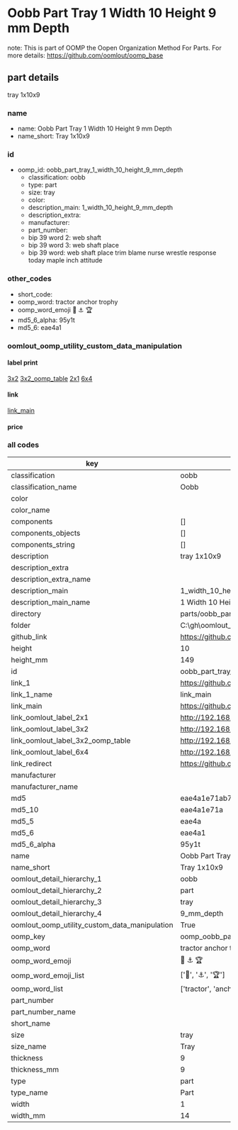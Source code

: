 # Oobb Part Tray 1 Width 10 Height 9 mm Depth  

note: This is part of OOMP the Oopen Organization Method For Parts. For more details: https://github.com/oomlout/oomp_base

##  part details
  



tray 1x10x9



### name
* name: Oobb Part Tray 1 Width 10 Height 9 mm Depth
* name_short: Tray 1x10x9 
### id
* oomp_id: oobb_part_tray_1_width_10_height_9_mm_depth
  * classification: oobb
  * type: part
  * size: tray
  * color: 
  * description_main: 1_width_10_height_9_mm_depth
  * description_extra: 
  * manufacturer: 
  * part_number: 
  * bip 39 word 2: web shaft
  * bip 39 word 3: web shaft place
  * bip 39 word: web shaft place trim blame nurse wrestle response today maple inch attitude

### other_codes
* short_code: 
* oomp_word: tractor anchor trophy
* oomp_word_emoji :tractor: :anchor: :trophy:
* md5_6_alpha: 95y1t
* md5_6: eae4a1






### oomlout_oomp_utility_custom_data_manipulation
#### label print
[3x2](http://192.168.1.245:1112/?label=oomp%2095y1t)
[3x2_oomp_table](http://192.168.1.108:1112/?label=oomp%2095y1t)
[2x1](http://192.168.1.242:1112/?label=oomp%2095y1t)
[6x4](http://192.168.1.55:1112/?label=oomp%2095y1t)    

#### link

[link_main](https://github.com/oomlout/oomlout_oobb_version_4_generated_parts/tree/main/navigation_oomp/oobb/part/tray/1_width_10_height_9_mm_depth/part)                              

#### price







### all codes 
| key | value |  
| --- | --- |  
| classification | oobb |  
| classification_name | Oobb |  
| color |  |  
| color_name |  |  
| components | [] |  
| components_objects | [] |  
| components_string | [] |  
| description | tray 1x10x9 |  
| description_extra |  |  
| description_extra_name |  |  
| description_main | 1_width_10_height_9_mm_depth |  
| description_main_name | 1 Width 10 Height 9 mm Depth |  
| directory | parts/oobb_part_tray_1_width_10_height_9_mm_depth |  
| folder | C:\gh\oomlout_oobb_version_4_generated_parts\parts\oobb_part_tray_1_width_10_height_9_mm_depth |  
| github_link | https://github.com/oomlout/oomlout_oomp_part_src/tree/main/parts/oobb_part_tray_1_width_10_height_9_mm_depth |  
| height | 10 |  
| height_mm | 149 |  
| id | oobb_part_tray_1_width_10_height_9_mm_depth |  
| link_1 | https://github.com/oomlout/oomlout_oobb_version_4_generated_parts/tree/main/navigation_oomp/oobb/part/tray/1_width_10_height_9_mm_depth/part |  
| link_1_name | link_main |  
| link_main | https://github.com/oomlout/oomlout_oobb_version_4_generated_parts/tree/main/navigation_oomp/oobb/part/tray/1_width_10_height_9_mm_depth/part |  
| link_oomlout_label_2x1 | http://192.168.1.242:1112/?label=oomp%2095y1t |  
| link_oomlout_label_3x2 | http://192.168.1.245:1112/?label=oomp%2095y1t |  
| link_oomlout_label_3x2_oomp_table | http://192.168.1.108:1112/?label=oomp%2095y1t |  
| link_oomlout_label_6x4 | http://192.168.1.55:1112/?label=oomp%2095y1t |  
| link_redirect | https://github.com/oomlout/oomlout_oobb_version_4_generated_parts/tree/main/parts/oobb_tray_01_10_09 |  
| manufacturer |  |  
| manufacturer_name |  |  
| md5 | eae4a1e71ab7bfca5e0b9e8b4bb13fc6 |  
| md5_10 | eae4a1e71a |  
| md5_5 | eae4a |  
| md5_6 | eae4a1 |  
| md5_6_alpha | 95y1t |  
| name | Oobb Part Tray 1 Width 10 Height 9 mm Depth |  
| name_short | Tray 1x10x9  |  
| oomlout_detail_hierarchy_1 | oobb |  
| oomlout_detail_hierarchy_2 | part |  
| oomlout_detail_hierarchy_3 | tray |  
| oomlout_detail_hierarchy_4 | 9_mm_depth |  
| oomlout_oomp_utility_custom_data_manipulation | True |  
| oomp_key | oomp_oobb_part_tray_1_width_10_height_9_mm_depth |  
| oomp_word | tractor anchor trophy |  
| oomp_word_emoji | :tractor: :anchor: :trophy: |  
| oomp_word_emoji_list | [':tractor:', ':anchor:', ':trophy:'] |  
| oomp_word_list | ['tractor', 'anchor', 'trophy'] |  
| part_number |  |  
| part_number_name |  |  
| short_name |  |  
| size | tray |  
| size_name | Tray |  
| thickness | 9 |  
| thickness_mm | 9 |  
| type | part |  
| type_name | Part |  
| width | 1 |  
| width_mm | 14 |  

